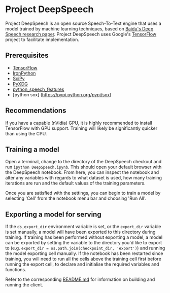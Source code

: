 # Project DeepSpeech

Project DeepSpeech is an open source Speech-To-Text engine that uses a model trained by machine learning techniques, based on [Baidu's Deep Speech research paper](https://arxiv.org/abs/1412.5567). Project DeepSpeech uses Google's [TensorFlow](https://www.tensorflow.org/) project to facilitate implementation.

## Prerequisites

* [TensorFlow](https://www.tensorflow.org/versions/r0.11/get_started/os_setup.html#download-and-setup)
* [IronPython](http://ironpython.net/download/)
* [SciPy](http://scipy.org/install.html)
* [PyXDG](https://pypi.python.org/pypi/pyxdg)
* [python_speech_features](https://pypi.python.org/pypi/python_speech_features)
* [python sox] (https://pypi.python.org/pypi/sox) 
## Recommendations

If you have a capable (nVidia) GPU, it is highly recommended to install TensorFlow with GPU support. Training will likely be significantly quicker than using the CPU.

## Training a model

Open a terminal, change to the directory of the DeepSpeech checkout and run `ipython DeepSpeech.ipynb`. This should open your default browser with the DeepSpeech notebook. From here, you can inspect the notebook and alter any variables with regards to what dataset is used, how many training iterations are run and the default values of the training parameters.

Once you are satisfied with the settings, you can begin to train a model by selecting 'Cell' from the notebook menu bar and choosing 'Run All'.

## Exporting a model for serving

If the `ds_export_dir` environment variable is set, or the `export_dir` variable is set manually, a model will have been exported to this directory during training. If training has been performed without exporting a model, a model can be exported by setting the variable to the directory you'd like to export to (e.g. `export_dir = os.path.join(checkpoint_dir, 'export')`) and running the model exporting cell manually. If the notebook has been restarted since training, you will need to run all the cells above the training cell first before running the export cell, to declare and initialise the required variables and functions.

Refer to the corresponding [README.md](client/README.md) for information on building and running the client.

